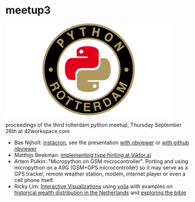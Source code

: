 # meetup3

<img src="pythonrotterdam.png" alt="python rotterdam logo" style="height:250px;"/>

proceedings of the third rotterdam python meetup, Thursday September 26th at 42workspace.com

- Bas Nijholt: [instacron](https://github.com/basnijholt/instacron), see the presentation [with nbviewer](https://nbviewer.jupyter.org/github/Python-Meetup-Rotterdam/meetup3/blob/master/instacron-python-meetup.ipynb) or [with github nbviewer](https://github.com/Python-Meetup-Rotterdam/meetup3/blob/master/instacron-python-meetup.ipynb)
- Matthijs Beekman: [implementing type hinting at Viktor.ai](typehints/typehints.md)
- Artem Pulkin: "Micropython on GSM microcontroller". Porting and using micropython on a A9G (GSM+GPS microcontroller) so it may serve as a GPS tracker, remote weather station, modem, internet player or even a cell phone itself.
- Ricky Lim: [Interactive Visualizations](voila-meetup.pdf) using [voila](https://github.com/QuantStack/voila) with examples on [historical wealth distribution in the Netherlands](https://github.com/ricky-lim/wealth-nederland) and [exploring the bible](https://github.com/ricky-lim/ipybible)
